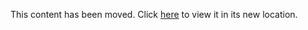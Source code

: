 This content has been moved. Click [here](https://github.com/Microsoft/TechnicalCommunityContent/tree/master/Mobile%20Development/Cordova) to view it in its new location.